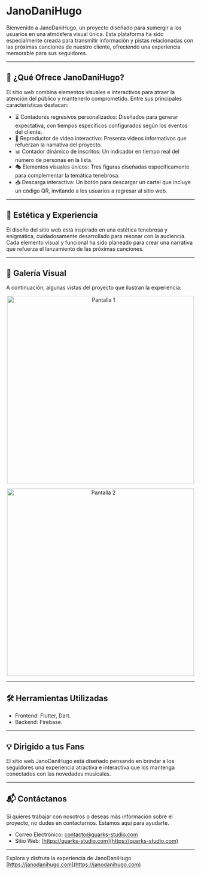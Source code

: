# JanoDaniHugo

Bienvenido a JanoDaniHugo, un proyecto diseñado para sumergir a los usuarios en una atmósfera visual única. Esta plataforma ha sido especialmente creada para transmitir información y pistas relacionadas con las próximas canciones de nuestro cliente, ofreciendo una experiencia memorable para sus seguidores.

---

## 🎯 ¿Qué Ofrece JanoDaniHugo?

El sitio web combina elementos visuales e interactivos para atraer la atención del público y mantenerlo comprometido. Entre sus principales características destacan:

- ⏳ Contadores regresivos personalizados: Diseñados para generar expectativa, con tiempos específicos configurados según los eventos del cliente.
- 🎥 Reproductor de video interactivo: Presenta videos informativos que refuerzan la narrativa del proyecto.
- 📊 Contador dinámico de inscritos: Un indicador en tiempo real del número de personas en la lista.
- 🎭 Elementos visuales únicos: Tres figuras diseñadas específicamente para complementar la temática tenebrosa.
- 📥 Descarga interactiva: Un botón para descargar un cartel que incluye un código QR, invitando a los usuarios a regresar al sitio web.

---

## 🌌 Estética y Experiencia

El diseño del sitio web está inspirado en una estética tenebrosa y enigmática, cuidadosamente desarrollado para resonar con la audiencia. Cada elemento visual y funcional ha sido planeado para crear una narrativa que refuerza el lanzamiento de las próximas canciones.

---

## 📸 Galería Visual

A continuación, algunas vistas del proyecto que ilustran la experiencia:

<p align="center">
  <img src="https://github.com/user-attachments/assets/1a66dc79-a196-40fe-b487-b2d18582b83a" alt="Pantalla 1" width="500">
</p>

<p align="center">
  <img src="https://github.com/user-attachments/assets/6cf1255c-f4ae-4361-a479-4f3500d1f7d5" alt="Pantalla 2" width="500">
</p>

---

## 🛠️ Herramientas Utilizadas

- Frontend: Flutter, Dart.
- Backend: Firebase.


---

## 💡 Dirigido a tus Fans

El sitio web JanoDaniHugo está diseñado pensando en brindar a los seguidores una experiencia atractiva e interactiva que los mantenga conectados con las novedades musicales.

---

## 📬 Contáctanos

Si quieres trabajar con nosotros o deseas más información sobre el proyecto, no dudes en contactarnos. Estamos aquí para ayudarte.

- Correo Electrónico: [contacto@quarks-studio.com](mailto:contacto@quarks-studio.com)
- Sitio Web: [https://quarks-studio.com](https://quarks-studio.com)

---

Explora y disfruta la experiencia de JanoDaniHugo [https://janodanihugo.com](https://janodanihugo.com)

